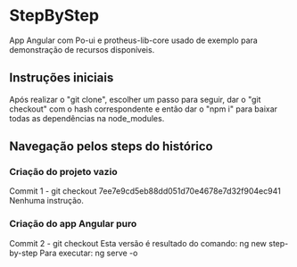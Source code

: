 # StepByStep

App Angular com Po-ui e protheus-lib-core usado de exemplo para demonstração de recursos disponíveis.

## Instruções iniciais
Após realizar o "git clone", escolher um passo para seguir, dar o "git checkout" com o hash correspondente e então dar o "npm i" para baixar todas as dependências na node_modules.

## Navegação pelos steps do histórico

### Criação do projeto vazio
Commit 1 - git checkout 7ee7e9cd5eb88dd051d70e4678e7d32f904ec941
Nenhuma instrução.

### Criação do app Angular puro
Commit 2 - git checkout 
Esta versão é resultado do comando: ng new step-by-step
Para executar: ng serve -o
